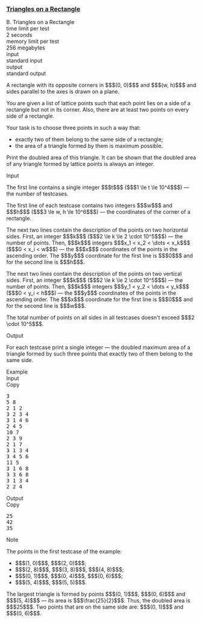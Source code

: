 <h3><a href="https://codeforces.com/contest/1620/problem/B" target="_blank" rel="noopener noreferrer">Triangles on a Rectangle</a></h3>

<div class="header"><div class="title">B. Triangles on a Rectangle</div><div class="time-limit"><div class="property-title">time limit per test</div>2 seconds</div><div class="memory-limit"><div class="property-title">memory limit per test</div>256 megabytes</div><div class="input-file input-standard"><div class="property-title">input</div>standard input</div><div class="output-file output-standard"><div class="property-title">output</div>standard output</div></div><div><p>A rectangle with its opposite corners in $$$(0, 0)$$$ and $$$(w, h)$$$ and sides parallel to the axes is drawn on a plane.</p><p>You are given a list of lattice points such that each point lies on a side of a rectangle but not in its corner. Also, there are at least two points on every side of a rectangle.</p><p>Your task is to choose three points in such a way that: </p><ul> <li> exactly two of them belong to the same side of a rectangle; </li><li> the area of a triangle formed by them is maximum possible. </li></ul><p>Print the doubled area of this triangle. It can be shown that the doubled area of any triangle formed by lattice points is always an integer.</p></div><div class="input-specification"><div class="section-title">Input</div><p>The first line contains a single integer $$$t$$$ ($$$1 \le t \le 10^4$$$) — the number of testcases.</p><p>The first line of each testcase contains two integers $$$w$$$ and $$$h$$$ ($$$3 \le w, h \le 10^6$$$) — the coordinates of the corner of a rectangle.</p><p>The next two lines contain the description of the points on two horizontal sides. First, an integer $$$k$$$ ($$$2 \le k \le 2 \cdot 10^5$$$) — the number of points. Then, $$$k$$$ integers $$$x_1 < x_2 < \dots < x_k$$$ ($$$0 < x_i < w$$$) — the $$$x$$$ coordinates of the points in the ascending order. The $$$y$$$ coordinate for the first line is $$$0$$$ and for the second line is $$$h$$$.</p><p>The next two lines contain the description of the points on two vertical sides. First, an integer $$$k$$$ ($$$2 \le k \le 2 \cdot 10^5$$$) — the number of points. Then, $$$k$$$ integers $$$y_1 < y_2 < \dots < y_k$$$ ($$$0 < y_i < h$$$) — the $$$y$$$ coordinates of the points in the ascending order. The $$$x$$$ coordinate for the first line is $$$0$$$ and for the second line is $$$w$$$.</p><p>The total number of points on all sides in all testcases doesn't exceed $$$2 \cdot 10^5$$$.</p></div><div class="output-specification"><div class="section-title">Output</div><p>For each testcase print a single integer — the doubled maximum area of a triangle formed by such three points that exactly two of them belong to the same side.</p></div><div class="sample-tests"><div class="section-title">Example</div><div class="sample-test"><div class="input"><div class="title">Input<div title="Copy" data-clipboard-target="#id0011959836272234114" id="id007378904452801716" class="input-output-copier">Copy</div></div><pre id="id0011959836272234114">3
5 8
2 1 2
3 2 3 4
3 1 4 6
2 4 5
10 7
2 3 9
2 1 7
3 1 3 4
3 4 5 6
11 5
3 1 6 8
3 3 6 8
3 1 3 4
2 2 4
</pre></div><div class="output"><div class="title">Output<div title="Copy" data-clipboard-target="#id0039047643614604777" id="id007449222065687855" class="input-output-copier">Copy</div></div><pre id="id0039047643614604777">25
42
35
</pre></div></div></div><div class="note"><div class="section-title">Note</div><p>The points in the first testcase of the example: </p><ul> <li> $$$(1, 0)$$$, $$$(2, 0)$$$; </li><li> $$$(2, 8)$$$, $$$(3, 8)$$$, $$$(4, 8)$$$; </li><li> $$$(0, 1)$$$, $$$(0, 4)$$$, $$$(0, 6)$$$; </li><li> $$$(5, 4)$$$, $$$(5, 5)$$$. </li></ul><p>The largest triangle is formed by points $$$(0, 1)$$$, $$$(0, 6)$$$ and $$$(5, 4)$$$ — its area is $$$\frac{25}{2}$$$. Thus, the doubled area is $$$25$$$. Two points that are on the same side are: $$$(0, 1)$$$ and $$$(0, 6)$$$.</p></div>